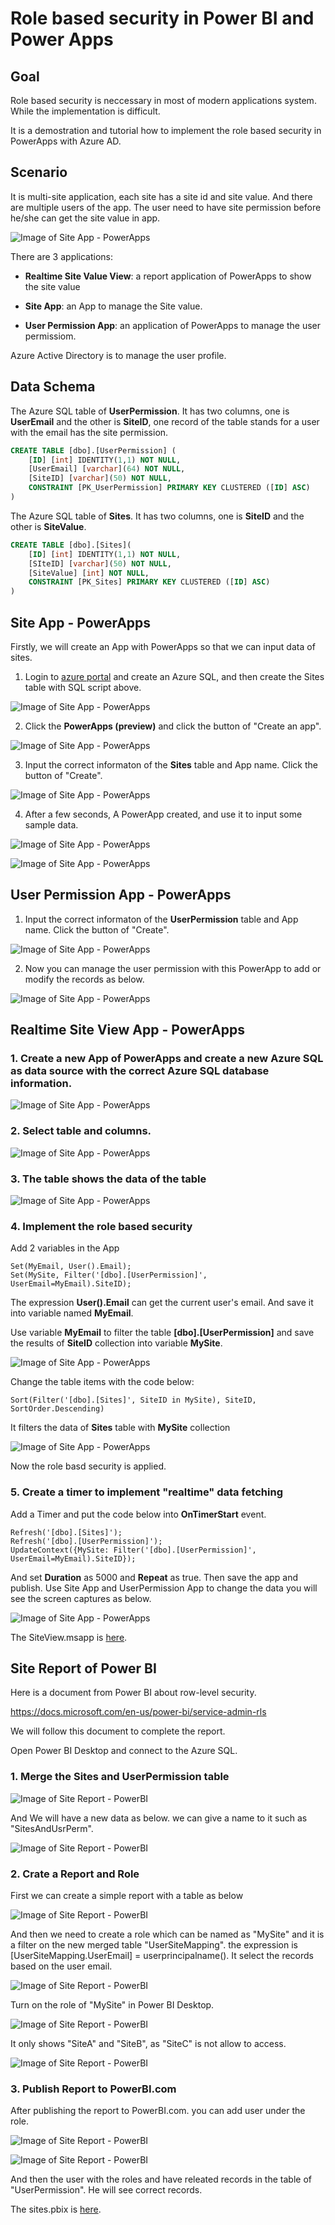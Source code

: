 # Role based security in Power BI and Power Apps
## Goal
Role based security is neccessary in most of modern applications system. While the implementation is difficult.

It is a demostration and tutorial how to implement the role based security in PowerApps with Azure AD.

## Scenario

It is multi-site application, each site has a site id and site value. And there are multiple users of the app. The user need to have site permission before he/she can get the site value in app.

![Image of Site App - PowerApps](./img/sites-powerapps-demo.gif)

There are 3 applications: 

* **Realtime Site Value View**: a report application of PowerApps to show the site value

* **Site App**: an App to manage the Site value. 

* **User Permission App**: an application of PowerApps to manage the user permissiom.  

Azure Active Directory is to manage the user profile.

## Data Schema
The Azure SQL table of **UserPermission**. It has two columns, one is **UserEmail** and the other is **SiteID**, one record of the table stands for a user with the email has the site permission.

```sql
CREATE TABLE [dbo].[UserPermission] (
	[ID] [int] IDENTITY(1,1) NOT NULL,
	[UserEmail] [varchar](64) NOT NULL,
	[SiteID] [varchar](50) NOT NULL,
    CONSTRAINT [PK_UserPermission] PRIMARY KEY CLUSTERED ([ID] ASC)
)
```

The Azure SQL table of **Sites**. It has two columns, one is **SiteID** and the other is **SiteValue**.

```sql
CREATE TABLE [dbo].[Sites](
	[ID] [int] IDENTITY(1,1) NOT NULL,
	[SIteID] [varchar](50) NOT NULL,
	[SiteValue] [int] NOT NULL,
    CONSTRAINT [PK_Sites] PRIMARY KEY CLUSTERED ([ID] ASC) 
)
```

## Site App - PowerApps
Firstly, we will create an App with PowerApps so that we can input data of sites.

1. Login to [azure portal](https://portal.azure.com) and create an Azure SQL, and then create the Sites table with SQL script above.

![Image of Site App - PowerApps](./img/azureportal-sql.PNG)


2. Click the **PowerApps (preview)** and click the button of "Create an app". 

![Image of Site App - PowerApps](./img/azureportal-sql-powerapps.PNG)

3. Input the correct informaton of the **Sites** table and App name. Click the button of "Create". 

![Image of Site App - PowerApps](./img/azureportal-sql-powerapps-create.PNG)

4. After a few seconds, A PowerApp created, and use it to input some sample data. 

![Image of Site App - PowerApps](./img/sites-powerapps-2.PNG)

![Image of Site App - PowerApps](./img/sites-data.PNG)

## User Permission App - PowerApps
1. Input the correct informaton of the **UserPermission** table and App name. Click the button of "Create". 

![Image of Site App - PowerApps](./img/azureportal-sql-powerapps-create.PNG)

2. Now you can manage the user permission with this PowerApp to add or modify the records as below.

![Image of Site App - PowerApps](./img/userpermission-powerapps.PNG)

## Realtime Site View App - PowerApps

### 1. Create a new App of PowerApps and create a new Azure SQL as data source with the correct Azure SQL database information.

![Image of Site App - PowerApps](./img/powerapps-connecttodata.PNG)

### 2. Select table and columns.

![Image of Site App - PowerApps](./img/powerapps-createtable.PNG)

### 3. The table shows the data of the table

![Image of Site App - PowerApps](./img/sites-powerapps-3.PNG)

### 4. **Implement the role based security**

Add 2 variables in the App

```
Set(MyEmail, User().Email);
Set(MySite, Filter('[dbo].[UserPermission]', UserEmail=MyEmail).SiteID);
```

The expression **User().Email** can get the current user's email. And save it into variable named **MyEmail**.

Use variable **MyEmail** to filter the table **[dbo].[UserPermission]** and save the results of **SiteID** collection into variable **MySite**.

![Image of Site App - PowerApps](./img/sites-powerapps-4.PNG)

Change the table items with the code below:
```
Sort(Filter('[dbo].[Sites]', SiteID in MySite), SiteID, SortOrder.Descending)
```
It filters the data of **Sites** table with **MySite** collection

![Image of Site App - PowerApps](./img/sites-powerapps-5.PNG)

Now the role basd security is applied.

### 5. Create a timer to implement "realtime" data fetching  

Add a Timer and put the code below into **OnTimerStart** event.  

```
Refresh('[dbo].[Sites]');
Refresh('[dbo].[UserPermission]');
UpdateContext({MySite: Filter('[dbo].[UserPermission]', UserEmail=MyEmail).SiteID});
```

And set **Duration** as 5000 and **Repeat** as true. Then save the app and publish. Use Site App and UserPermission App to change the data you will see the screen captures as below.

![Image of Site App - PowerApps](./img/sites-powerapps-demo.gif)

The SiteView.msapp is [here](./SiteView.msapp).

## Site Report of Power BI

Here is a document from Power BI about row-level security.

https://docs.microsoft.com/en-us/power-bi/service-admin-rls

We will follow this document to complete the report.

Open Power BI Desktop and connect to the Azure SQL.

### 1. Merge the Sites and UserPermission table

![Image of Site Report - PowerBI](./img/powerbi-merge.PNG)

And We will have a new data as below. we can give a name to it such as "SitesAndUsrPerm".

![Image of Site Report - PowerBI](./img/powerbi-merge-2.PNG)

### 2. Crate a Report and Role

First we can create a simple report with a table as below

![Image of Site Report - PowerBI](./img/powerbi-report-1.PNG)

And then we need to create a role which can be named as "MySite" and it is a filter on the new merged table "UserSiteMapping". the expression is 
[UserSiteMapping.UserEmail] = userprincipalname(). 
It select the records based on the user email.

![Image of Site Report - PowerBI](./img/powerbi-create-role.PNG)

Turn on the role of "MySite" in Power BI Desktop.

![Image of Site Report - PowerBI](./img/powerbi-view-as-role.PNG)

It only shows "SiteA" and "SiteB", as "SiteC" is not allow to access.

![Image of Site Report - PowerBI](./img/powerbi-report-2.PNG)

### 3. Publish Report to PowerBI.com

After publishing the report to PowerBI.com. you can add user under the role.

![Image of Site Report - PowerBI](./img/powerbi-security.PNG)

![Image of Site Report - PowerBI](./img/powerbi-security-2.PNG)

And then the user with the roles and have releated records in the table of "UserPermission". He will see correct records.

The sites.pbix is [here](./sites.pbix).
